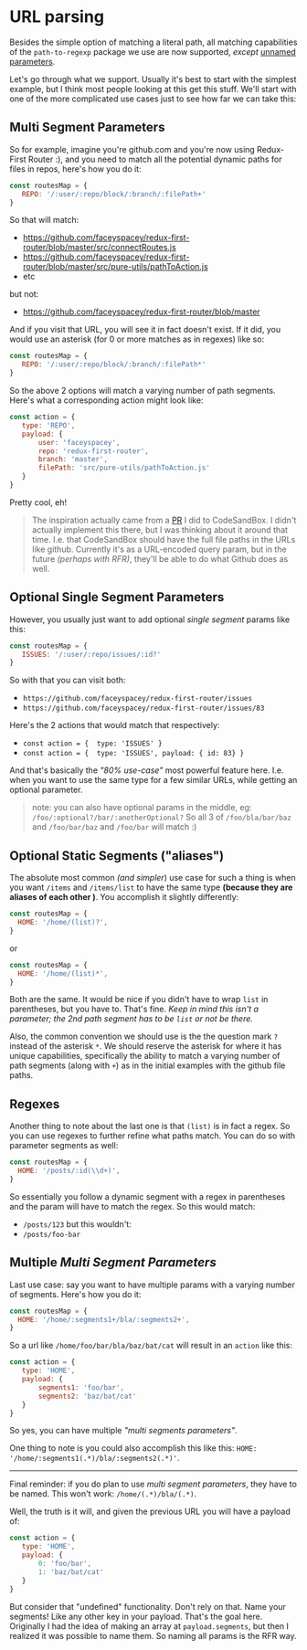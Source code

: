 # URL parsing

Besides the simple option of matching a literal path, all matching capabilities of the `path-to-regexp` package we use are now supported,  *except* [unnamed parameters](https://github.com/pillarjs/path-to-regexp#unnamed-parameters).

Let's go through what we support. Usually it's best to start with the simplest example, but I think most people looking at this get this stuff. We'll start with one of the more complicated use cases just to see how far we can take this:

## Multi Segment Parameters

So for example, imagine you're github.com and you're now using Redux-First Router :),  and you need to match all the potential dynamic paths for files in repos, here's how you do it:

```js
const routesMap = {
   REPO: '/:user/:repo/block/:branch/:filePath+'
}
```

So that will match:
- https://github.com/faceyspacey/redux-first-router/blob/master/src/connectRoutes.js
- https://github.com/faceyspacey/redux-first-router/blob/master/src/pure-utils/pathToAction.js
- etc

but not:
- https://github.com/faceyspacey/redux-first-router/blob/master

And if you visit that URL, you will see it in fact doesn't exist. If it did, you would use an asterisk (for 0 or more matches as in regexes) like so:

```js
const routesMap = {
   REPO: '/:user/:repo/block/:branch/:filePath*'
}
```

So the above 2 options will match a varying number of path segments. Here's what a corresponding action might look like:


```js
const action = {
   type: 'REPO',
   payload: {
       user: 'faceyspacey',
       repo: 'redux-first-router',
       branch: 'master',
       filePath: 'src/pure-utils/pathToAction.js'
   }
}
```

Pretty cool, eh! 

> The inspiration actually came from a [PR](https://github.com/CompuIves/codesandbox-client/pull/49) I did to CodeSandBox. I didn't actually implement this there, but I was thinking about it around that time. I.e. that CodeSandBox should have the full file paths in the URLs like github. Currently it's as a URL-encoded query param, but in the future *(perhaps with RFR)*, they'll be able to do what Github does as well.

## Optional Single Segment Parameters

However, you usually just want to add optional *single segment* params like this:

```js
const routesMap = {
   ISSUES: '/:user/:repo/issues/:id?'
}
```

So with that you can visit both:
- `https://github.com/faceyspacey/redux-first-router/issues`
- `https://github.com/faceyspacey/redux-first-router/issues/83`

Here's the 2 actions that would match that respectively:

- `const action = {  type: 'ISSUES' }`
- `const action = {  type: 'ISSUES', payload: { id: 83} }`

And that's basically the *"80% use-case"* most powerful feature here. I.e. when you want to use the same type for a few similar URLs, while getting an optional parameter.

> note: you can also have optional params in the middle, eg: `/foo/:optional?/bar/:anotherOptional?` So all 3 of `/foo/bla/bar/baz` and `/foo/bar/baz` and `/foo/bar` will match :)

## Optional Static Segments ("aliases")

The absolute most common *(and simpler*) use case for such a thing is when you want `/items` and `/items/list` to have the same type **(because they are aliases of each other )**. You accomplish it slightly differently:

```js
const routesMap = {
  HOME: '/home/(list)?',
}
```

or

```js
const routesMap = {
  HOME: '/home/(list)*',
}
```

Both are the same. It would be nice if you didn't have to wrap `list` in parentheses, but you have to. That's fine. *Keep in mind this isn't a parameter; the 2nd path segment has to be `list` or not be there.*

Also, the common convention we should use is the the question mark `?` instead of the asterisk `*`. We should reserve the asterisk for where it has unique capabilities, specifically the ability to match a varying number of path segments (along with `+`) as in the initial examples with the github file paths.

## Regexes

Another thing to note about the last one is that `(list)` is in fact a regex. So you can use regexes to further refine what paths match. You can do so with parameter segments as well:

```js
const routesMap = {
  HOME: '/posts/:id(\\d+)',
}
```

So essentially you follow a dynamic segment with a regex in parentheses and the param will have to match the regex. So this would match:
- `/posts/123`
but this wouldn't:
- `/posts/foo-bar`


## Multiple *Multi Segment Parameters*
Last use case: say you want to have multiple params with a varying number of segments. Here's how you do it:

```js
const routesMap = {
  HOME: '/home/:segments1+/bla/:segments2+',
}
```

So a url like `/home/foo/bar/bla/baz/bat/cat` will result in an `action` like this:

```js
const action = {
   type: 'HOME',
   payload: {
       segments1: 'foo/bar',
       segments2: 'baz/bat/cat'
   }
}
```

So yes, you can have multiple *"multi segments parameters"*.

One thing to note is you could also accomplish this like this: `HOME: '/home/:segments1(.*)/bla/:segments2(.*)'`.

----

Final reminder: if you do plan to use *multi segment parameters*, they have to be named. This won't work:
`/home/(.*)/bla/(.*)`.

Well, the truth is it will, and given the previous URL you will have a payload of:

```js
const action = {
   type: 'HOME',
   payload: {
       0: 'foo/bar',
       1: 'baz/bat/cat'
   }
}
```

But consider that "undefined" functionality. Don't rely on that. Name your segments! Like any other key in your payload. That's the goal here. Originally I had the idea of making an array at `payload.segments`, but then I realized it was possible to name them. So naming all params is the RFR way.
